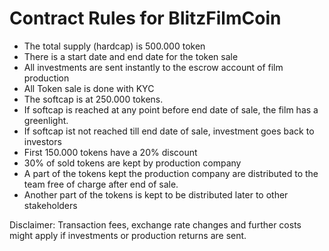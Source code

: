 # Contract Rules for BlitzFilmCoin

* The total supply (hardcap) is 500.000 token
* There is a start date and end date for the token sale
* All investments are sent instantly to the escrow account of film production
* All Token sale is done with KYC
* The softcap is at 250.000 tokens.
* If softcap is reached at any point before end date of sale, the film has a greenlight.
* If softcap ist not reached till end date of sale, investment goes back to investors
* First 150.000 tokens have a 20% discount
* 30% of sold tokens are kept by production company
* A part of the tokens kept the production company are distributed to the team free of charge after end of sale.
* Another part of the tokens is kept to be distributed later to other stakeholders


Disclaimer: Transaction fees, exchange rate changes and further costs might apply if investments or production returns are sent.

